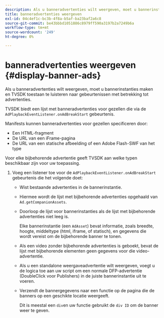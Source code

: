 ```yaml
---
description: Als u banneradvertenties wilt weergeven, moet u bannerinstanties maken en TVSDK toestaan te luisteren naar gebeurtenissen met betrekking tot advertenties.
title: banneradvertenties weergeven
exl-id: 04c4ef1c-bc3b-4f8a-b5af-ba23baf2a6c8
source-git-commit: be43bbbd1051886c8979ff590a3197b2a7249b6a
workflow-type: tm+mt
source-wordcount: '249'
ht-degree: 0%

---
```


# banneradvertenties weergeven {#display-banner-ads}

Als u banneradvertenties wilt weergeven, moet u bannerinstanties maken en TVSDK toestaan te luisteren naar gebeurtenissen met betrekking tot advertenties.

TVSDK biedt een lijst met banneradvertenties voor gezellen die via de `AdPlaybackEventListener.onAdBreakStart` gebeurtenis.

Manifests kunnen banneradvertenties voor gezellen specificeren door:

* Een HTML-fragment
* De URL van een iFrame-pagina
* De URL van een statische afbeelding of een Adobe Flash-SWF van het type

Voor elke bijbehorende advertentie geeft TVSDK aan welke typen beschikbaar zijn voor uw toepassing.

1. Voeg een listener toe voor de `AdPlaybackEventListener.onAdBreakStart` gebeurtenis die het volgende doet:

   * Wist bestaande advertenties in de bannerinstantie.
   * Hiermee wordt de lijst met bijbehorende advertenties opgehaald van `Ad.getCompanionAssets`.
   * Doorloop de lijst voor bannerinstanties als de lijst met bijbehorende advertenties niet leeg is.

      Elke bannerinstantie (een `AdAsset`) bevat informatie, zoals breedte, hoogte, middeltype (html, iframe, of statisch), en gegevens die wordt vereist om de bijbehorende banner te tonen.
   * Als een video zonder bijbehorende advertenties is geboekt, bevat de lijst met bijbehorende elementen geen gegevens voor die video-advertentie.
   * Als u een standalone weergaveadvertentie wilt weergeven, voegt u de logica toe aan uw script om een normale DFP-advertentie (DoubleClick voor Publishers) in de juiste bannerinstantie uit te voeren.
   * Verzendt de bannergegevens naar een functie op de pagina die de banners op een geschikte locatie weergeeft.

      Dit is meestal een `div`en uw functie gebruikt de `div ID` om de banner weer te geven.
